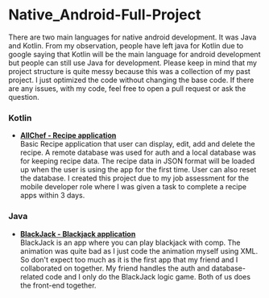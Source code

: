 # Native_Android-Full-Project
There are two main languages for native android development. It was Java and Kotlin. From my observation, people have left java for Kotlin due to google saying that Kotlin will be the main language for android development but people can still use Java for development. Please keep in mind that my project structure is quite messy because this was a collection of my past project. I just optimized the code without changing the base code. If there are any issues, with my code, feel free to open a pull request or ask the question.

### Kotlin
- **[AllChef - Recipe application](https://github.com/iz-hafiz/RecipeApps-Hafiz-Android-Kotlin)** <br>
Basic Recipe application that user can display, edit, add and delete the recipe. A remote database was used for auth and a local database was for keeping recipe data. The recipe data in JSON format will be loaded up when the user is using the app for the first time. User can also reset the database. I created this project due to my job assessment for the mobile developer role where I was given a task to complete a recipe apps within 3 days. 


### Java
- **[BlackJack - Blackjack application]()** <br>
BlackJack is an app where you can play blackjack with comp. The animation was quite bad as I just code the animation myself using XML. So don't expect too much as it is the first app that my friend and I collaborated on together. My friend handles the auth and database-related code and I only do the BlackJack logic game. Both of us does the front-end together.
